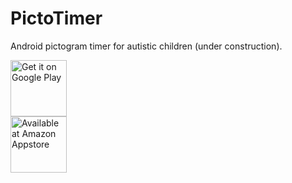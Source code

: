 # PictoTimer
Android pictogram timer for autistic children (under construction).

<div>
  <div>
<a href="https://play.google.com/store/apps/details?id=es.dlebal.multigames"><img alt="Get it on Google Play" src="https://play.google.com/intl/en_us/badges/images/generic/en_badge_web_generic.png" height="90" /></a></div>
<div><a href="https://www.amazon.com/gp/mas/dl/android?p=es.dlebal.multigames"><img alt="Available at Amazon Appstore" src="https://images-na.ssl-images-amazon.com/images/G/01/mobile-apps/devportal2/res/images/amazon-appstore-badge-english-black.png" height="90" /></a></div>
  </div>
